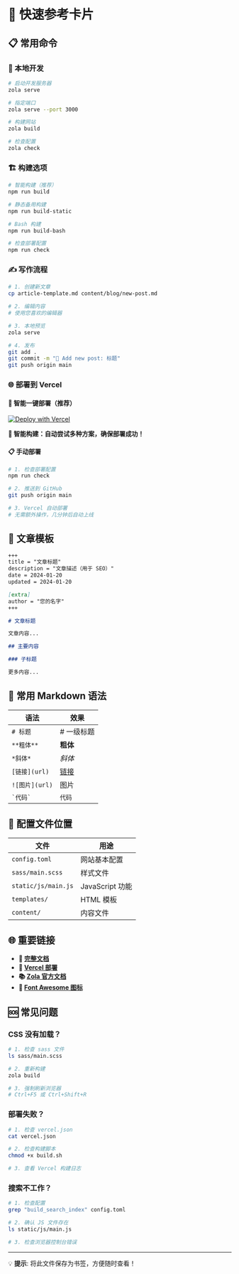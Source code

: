 # 🚀 快速参考卡片

## 📋 常用命令

### 🔧 本地开发
```bash
# 启动开发服务器
zola serve

# 指定端口
zola serve --port 3000

# 构建网站
zola build

# 检查配置
zola check
```

### 🏗️ 构建选项
```bash
# 智能构建（推荐）
npm run build

# 静态备用构建
npm run build-static

# Bash 构建
npm run build-bash

# 检查部署配置
npm run check
```

### ✍️ 写作流程
```bash
# 1. 创建新文章
cp article-template.md content/blog/new-post.md

# 2. 编辑内容
# 使用您喜欢的编辑器

# 3. 本地预览
zola serve

# 4. 发布
git add .
git commit -m "📝 Add new post: 标题"
git push origin main
```

### 🌐 部署到 Vercel

#### 🚀 智能一键部署（推荐）
[![Deploy with Vercel](https://vercel.com/button)](https://vercel.com/new/clone?repository-url=https://github.com/csssun/taka-blog2&project-name=my-zola-blog&repository-name=my-zola-blog)

**🧠 智能构建：自动尝试多种方案，确保部署成功！**

#### 📋 手动部署
```bash
# 1. 检查部署配置
npm run check

# 2. 推送到 GitHub
git push origin main

# 3. Vercel 自动部署
# 无需额外操作，几分钟后自动上线
```

## 📝 文章模板

```markdown
+++
title = "文章标题"
description = "文章描述（用于 SEO）"
date = 2024-01-20
updated = 2024-01-20

[extra]
author = "您的名字"
+++

# 文章标题

文章内容...

## 主要内容

### 子标题

更多内容...
```

## 🎨 常用 Markdown 语法

| 语法 | 效果 |
|------|------|
| `# 标题` | # 一级标题 |
| `**粗体**` | **粗体** |
| `*斜体*` | *斜体* |
| `[链接](url)` | [链接](url) |
| `![图片](url)` | 图片 |
| `` `代码` `` | `代码` |

## 🔧 配置文件位置

| 文件 | 用途 |
|------|------|
| `config.toml` | 网站基本配置 |
| `sass/main.scss` | 样式文件 |
| `static/js/main.js` | JavaScript 功能 |
| `templates/` | HTML 模板 |
| `content/` | 内容文件 |

## 🌐 重要链接

- **📖 [完整文档](DOCUMENTATION.md)**
- **🚀 [Vercel 部署](https://vercel.com)**
- **📚 [Zola 官方文档](https://www.getzola.org/documentation/)**
- **🎨 [Font Awesome 图标](https://fontawesome.com/icons)**

## 🆘 常见问题

### CSS 没有加载？
```bash
# 1. 检查 sass 文件
ls sass/main.scss

# 2. 重新构建
zola build

# 3. 强制刷新浏览器
# Ctrl+F5 或 Ctrl+Shift+R
```

### 部署失败？
```bash
# 1. 检查 vercel.json
cat vercel.json

# 2. 检查构建脚本
chmod +x build.sh

# 3. 查看 Vercel 构建日志
```

### 搜索不工作？
```bash
# 1. 检查配置
grep "build_search_index" config.toml

# 2. 确认 JS 文件存在
ls static/js/main.js

# 3. 检查浏览器控制台错误
```

---

💡 **提示**: 将此文件保存为书签，方便随时查看！
